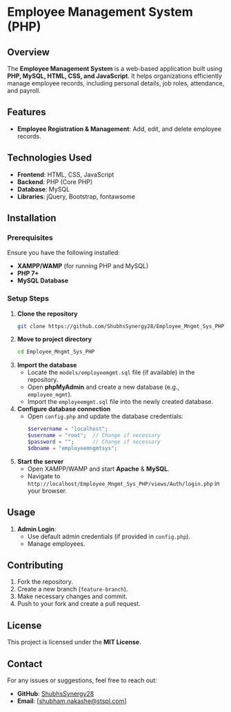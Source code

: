 # Employee Management System (PHP)

## Overview
The **Employee Management System** is a web-based application built using **PHP, MySQL, HTML, CSS, and JavaScript**. It helps organizations efficiently manage employee records, including personal details, job roles, attendance, and payroll.

## Features
- **Employee Registration & Management**: Add, edit, and delete employee records.

## Technologies Used
- **Frontend**: HTML, CSS, JavaScript
- **Backend**: PHP (Core PHP)
- **Database**: MySQL
- **Libraries**: jQuery, Bootstrap, fontawsome

## Installation
### Prerequisites
Ensure you have the following installed:
- **XAMPP/WAMP** (for running PHP and MySQL)
- **PHP 7+**
- **MySQL Database**

### Setup Steps
1. **Clone the repository**
   ```sh
   git clone https://github.com/ShubhsSynergy28/Employee_Mngmt_Sys_PHP.git
   ```
2. **Move to project directory**
   ```sh
   cd Employee_Mngmt_Sys_PHP
   ```
3. **Import the database**
   - Locate the `models/employeemgmt.sql` file (if available) in the repository.
   - Open **phpMyAdmin** and create a new database (e.g., `employee_mgmt`).
   - Import the `employeemgmt.sql` file into the newly created database.
4. **Configure database connection**
   - Open `config.php` and update the database credentials:
     ```php
     $servername = "localhost";
     $username = "root";  // Change if necessary
     $password = "";      // Change if necessary
     $dbname = "employeemngmtsys";
     ```
5. **Start the server**
   - Open XAMPP/WAMP and start **Apache** & **MySQL**.
   - Navigate to `http://localhost/Employee_Mngmt_Sys_PHP/views/Auth/login.php` in your browser.

## Usage
1. **Admin Login**:
   - Use default admin credentials (if provided in `config.php`).
   - Manage employees.

## Contributing
1. Fork the repository.
2. Create a new branch (`feature-branch`).
3. Make necessary changes and commit.
4. Push to your fork and create a pull request.

## License
This project is licensed under the **MIT License**.

## Contact
For any issues or suggestions, feel free to reach out:
- **GitHub**: [ShubhsSynergy28](https://github.com/ShubhsSynergy28)
- **Email**: [shubham.nakashe@stspl.com] 

